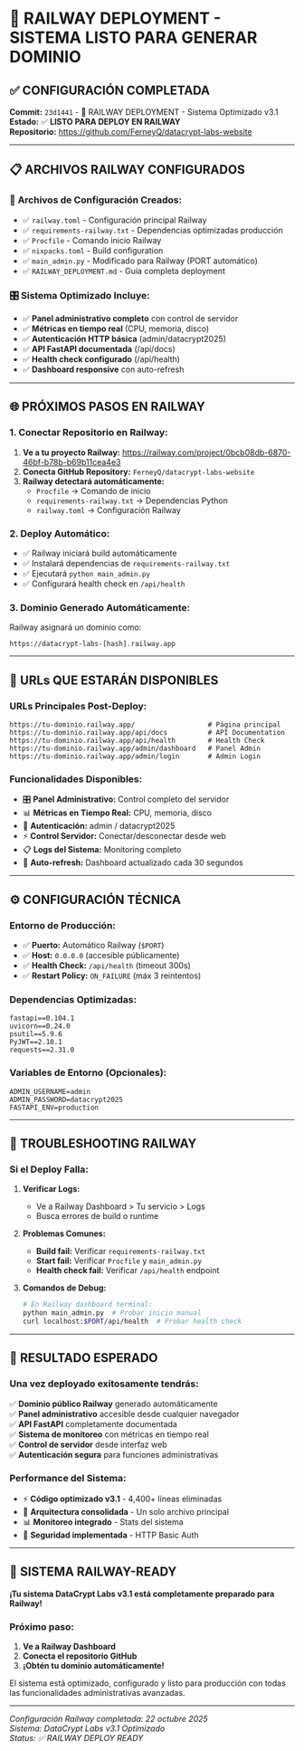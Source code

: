 # 🚀 RAILWAY DEPLOYMENT - SISTEMA LISTO PARA GENERAR DOMINIO

## ✅ CONFIGURACIÓN COMPLETADA

**Commit:** `23d1441` - 🚀 RAILWAY DEPLOYMENT - Sistema Optimizado v3.1  
**Estado:** ✅ **LISTO PARA DEPLOY EN RAILWAY**  
**Repositorio:** https://github.com/FerneyQ/datacrypt-labs-website  

---

## 📋 ARCHIVOS RAILWAY CONFIGURADOS

### 🔧 **Archivos de Configuración Creados:**
- ✅ `railway.toml` - Configuración principal Railway
- ✅ `requirements-railway.txt` - Dependencias optimizadas producción
- ✅ `Procfile` - Comando inicio Railway  
- ✅ `nixpacks.toml` - Build configuration
- ✅ `main_admin.py` - Modificado para Railway (PORT automático)
- ✅ `RAILWAY_DEPLOYMENT.md` - Guía completa deployment

### 🎛️ **Sistema Optimizado Incluye:**
- ✅ **Panel administrativo completo** con control de servidor
- ✅ **Métricas en tiempo real** (CPU, memoria, disco)
- ✅ **Autenticación HTTP básica** (admin/datacrypt2025)
- ✅ **API FastAPI documentada** (/api/docs)
- ✅ **Health check configurado** (/api/health)
- ✅ **Dashboard responsive** con auto-refresh

---

## 🌐 PRÓXIMOS PASOS EN RAILWAY

### **1. Conectar Repositorio en Railway:**

1. **Ve a tu proyecto Railway:** https://railway.com/project/0bcb08db-6870-46bf-b78b-b69b11cea4e3
2. **Conecta GitHub Repository:** `FerneyQ/datacrypt-labs-website`
3. **Railway detectará automáticamente:**
   - `Procfile` → Comando de inicio
   - `requirements-railway.txt` → Dependencias Python
   - `railway.toml` → Configuración Railway

### **2. Deploy Automático:**
- ✅ Railway iniciará build automáticamente
- ✅ Instalará dependencias de `requirements-railway.txt`
- ✅ Ejecutará `python main_admin.py`
- ✅ Configurará health check en `/api/health`

### **3. Dominio Generado Automáticamente:**
Railway asignará un dominio como:
```
https://datacrypt-labs-[hash].railway.app
```

---

## 🔗 URLs QUE ESTARÁN DISPONIBLES

### **URLs Principales Post-Deploy:**
```
https://tu-dominio.railway.app/                  # Página principal
https://tu-dominio.railway.app/api/docs          # API Documentation
https://tu-dominio.railway.app/api/health        # Health Check
https://tu-dominio.railway.app/admin/dashboard   # Panel Admin
https://tu-dominio.railway.app/admin/login       # Admin Login
```

### **Funcionalidades Disponibles:**
- 🎛️ **Panel Administrativo:** Control completo del servidor
- 📊 **Métricas en Tiempo Real:** CPU, memoria, disco
- 🔐 **Autenticación:** admin / datacrypt2025
- ⚡ **Control Servidor:** Conectar/desconectar desde web
- 📋 **Logs del Sistema:** Monitoring completo
- 🔄 **Auto-refresh:** Dashboard actualizado cada 30 segundos

---

## ⚙️ CONFIGURACIÓN TÉCNICA

### **Entorno de Producción:**
- ✅ **Puerto:** Automático Railway (`$PORT`)
- ✅ **Host:** `0.0.0.0` (accesible públicamente)
- ✅ **Health Check:** `/api/health` (timeout 300s)
- ✅ **Restart Policy:** `ON_FAILURE` (máx 3 reintentos)

### **Dependencias Optimizadas:**
```
fastapi==0.104.1
uvicorn==0.24.0
psutil==5.9.6
PyJWT==2.10.1
requests==2.31.0
```

### **Variables de Entorno (Opcionales):**
```
ADMIN_USERNAME=admin
ADMIN_PASSWORD=datacrypt2025
FASTAPI_ENV=production
```

---

## 🚨 TROUBLESHOOTING RAILWAY

### **Si el Deploy Falla:**

1. **Verificar Logs:**
   - Ve a Railway Dashboard > Tu servicio > Logs
   - Busca errores de build o runtime

2. **Problemas Comunes:**
   - **Build fail:** Verificar `requirements-railway.txt`
   - **Start fail:** Verificar `Procfile` y `main_admin.py`
   - **Health check fail:** Verificar `/api/health` endpoint

3. **Comandos de Debug:**
   ```bash
   # En Railway dashboard terminal:
   python main_admin.py  # Probar inicio manual
   curl localhost:$PORT/api/health  # Probar health check
   ```

---

## 🎯 RESULTADO ESPERADO

### **Una vez deployado exitosamente tendrás:**

✅ **Dominio público Railway** generado automáticamente  
✅ **Panel administrativo** accesible desde cualquier navegador  
✅ **API FastAPI** completamente documentada  
✅ **Sistema de monitoreo** con métricas en tiempo real  
✅ **Control de servidor** desde interfaz web  
✅ **Autenticación segura** para funciones administrativas  

### **Performance del Sistema:**
- ⚡ **Código optimizado v3.1** - 4,400+ líneas eliminadas
- 🔧 **Arquitectura consolidada** - Un solo archivo principal
- 📊 **Monitoreo integrado** - Stats del sistema
- 🔐 **Seguridad implementada** - HTTP Basic Auth

---

## 🎉 SISTEMA RAILWAY-READY

**¡Tu sistema DataCrypt Labs v3.1 está completamente preparado para Railway!**

### **Próximo paso:**
1. **Ve a Railway Dashboard**
2. **Conecta el repositorio GitHub**  
3. **¡Obtén tu dominio automáticamente!**

El sistema está optimizado, configurado y listo para producción con todas las funcionalidades administrativas avanzadas.

---

*Configuración Railway completada: 22 octubre 2025*  
*Sistema: DataCrypt Labs v3.1 Optimizado*  
*Status: ✅ RAILWAY DEPLOY READY*